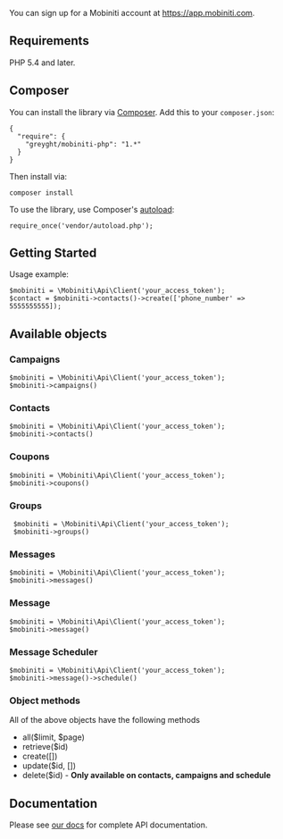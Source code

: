 You can sign up for a Mobiniti account at https://app.mobiniti.com.

## Requirements

PHP 5.4 and later.

## Composer

You can install the library via [Composer](http://getcomposer.org/). Add this to your `composer.json`:

    {
      "require": {
        "greyght/mobiniti-php": "1.*"
      }
    }

Then install via:

    composer install

To use the library, use Composer's [autoload](https://getcomposer.org/doc/00-intro.md#autoloading):

    require_once('vendor/autoload.php');

## Getting Started

Usage example:

    $mobiniti = \Mobiniti\Api\Client('your_access_token');
    $contact = $mobiniti->contacts()->create(['phone_number' => 5555555555]);

## Available objects
### Campaigns
    $mobiniti = \Mobiniti\Api\Client('your_access_token');
    $mobiniti->campaigns()
    
### Contacts
    $mobiniti = \Mobiniti\Api\Client('your_access_token');
    $mobiniti->contacts()

### Coupons
    $mobiniti = \Mobiniti\Api\Client('your_access_token');
    $mobiniti->coupons()

### Groups
     $mobiniti = \Mobiniti\Api\Client('your_access_token');
     $mobiniti->groups()

### Messages
    $mobiniti = \Mobiniti\Api\Client('your_access_token');
    $mobiniti->messages()

### Message
    $mobiniti = \Mobiniti\Api\Client('your_access_token');
    $mobiniti->message()
    
### Message Scheduler
    $mobiniti = \Mobiniti\Api\Client('your_access_token');
    $mobiniti->message()->schedule()

### Object methods
All of the above objects have the following methods

* all($limit, $page)
* retrieve($id)
* create([])
* update($id, [])
* delete($id) - **Only available on contacts, campaigns and schedule**

## Documentation

Please see [our docs](https://api.mobiniti.com/docs/api-introduction.html) for complete API documentation.
